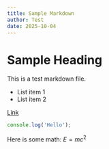 ```yaml
---
title: Sample Markdown
author: Test
date: 2025-10-04
---
```


# Sample Heading

This is a test markdown file.

- List item 1
- List item 2

[Link](https://example.com)

```javascript
console.log('Hello');
```

Here is some math: $E = mc^2$